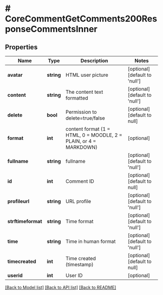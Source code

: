 # # CoreCommentGetComments200ResponseCommentsInner

## Properties

Name | Type | Description | Notes
------------ | ------------- | ------------- | -------------
**avatar** | **string** | HTML user picture | [optional] [default to 'null']
**content** | **string** | The content text formatted | [optional] [default to 'null']
**delete** | **bool** | Permission to delete&#x3D;true/false | [optional] [default to null]
**format** | **int** | content format (1 &#x3D; HTML, 0 &#x3D; MOODLE, 2 &#x3D; PLAIN, or 4 &#x3D; MARKDOWN) | [optional]
**fullname** | **string** | fullname | [optional] [default to 'null']
**id** | **int** | Comment ID | [optional] [default to null]
**profileurl** | **string** | URL profile | [optional] [default to 'null']
**strftimeformat** | **string** | Time format | [optional] [default to 'null']
**time** | **string** | Time in human format | [optional] [default to 'null']
**timecreated** | **int** | Time created (timestamp) | [optional] [default to null]
**userid** | **int** | User ID | [optional]

[[Back to Model list]](../../README.md#models) [[Back to API list]](../../README.md#endpoints) [[Back to README]](../../README.md)
